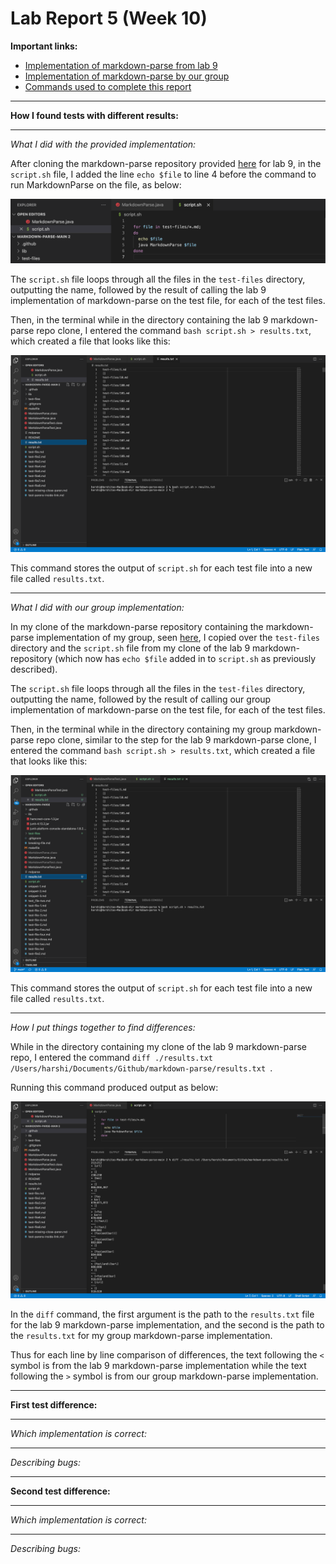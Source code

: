 # Lab Report 5 (Week 10)

**Important links:**
- [Implementation of markdown-parse from lab 9](https://github.com/ucsd-cse15l-w22/markdown-parse)
- [Implementation of markdown-parse by our group](https://github.com/harshi-cse/markdown-parse)
- [Commands used to complete this report](https://ucsd-cse15l-w22.github.io/week/week9/)

---

**How I found tests with different results:**

---

*What I did with the provided implementation:*

After cloning the markdown-parse repository provided [here](https://github.com/ucsd-cse15l-w22/markdown-parse) for lab 9, in the `script.sh` file, I added the line `echo $file` to line 4 before the command to run MarkdownParse on the file, as below:

![Image](lab5_1.PNG)

The `script.sh` file loops through all the files in the `test-files` directory, outputting the name, followed by the result of calling the lab 9 implementation of markdown-parse on the test file, for each of the test files.

Then, in the terminal while in the directory containing the lab 9 markdown-parse repo clone, I entered the command `bash script.sh > results.txt`, which created a file that looks like this:

![Image](lab5_2.PNG)

This command stores the output of `script.sh` for each test file into a new file called `results.txt`.

---

*What I did with our group implementation:*

In my clone of the markdown-parse repository containing the markdown-parse implementation of my group, seen [here](https://github.com/harshi-cse/markdown-parse), I copied over the `test-files` directory and the `script.sh` file from my clone of the lab 9 markdown-repository (which now has `echo $file` added in to `script.sh` as previously described).

The `script.sh` file loops through all the files in the `test-files` directory, outputting the name, followed by the result of calling our group implementation of markdown-parse on the test file, for each of the test files.

Then, in the terminal while in the directory containing my group markdown-parse repo clone, similar to the step for the lab 9 markdown-parse clone, I entered the command `bash script.sh > results.txt`, which created a file that looks like this:

![Image](lab5_3.PNG)

This command stores the output of `script.sh` for each test file into a new file called `results.txt`.

---

*How I put things together to find differences:*

While in the directory containing my clone of the lab 9 markdown-parse repo, I entered the command `diff ./results.txt /Users/harshi/Documents/Github/markdown-parse/results.txt `. 

Running this command produced output as below:

![Image](lab5_4.PNG)

In the `diff` command, the first argument is the path to the `results.txt` file for the lab 9 markdown-parse implementation, and the second is the path to the `results.txt` for my group markdown-parse implementation. 

Thus for each line by line comparison of differences, the text following the `<` symbol is from the lab 9 markdown-parse implementation while the text following the `>` symbol is from our group markdown-parse implementation.

---

**First test difference:**



---

*Which implementation is correct:*

---

*Describing bugs:*

---

**Second test difference:**

---

*Which implementation is correct:*

---

*Describing bugs:*
